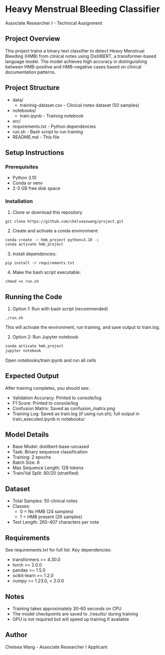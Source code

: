 # Heavy Menstrual Bleeding Classifier

Associate Researcher I - Technical Assignment

## Project Overview

This project trains a binary text classifier to detect Heavy Menstrual Bleeding (HMB) from clinical notes using DistilBERT, a transformer-based language model. The model achieves high accuracy in distinguishing between HMB-positive and HMB-negative cases based on clinical documentation patterns.

## Project Structure

* data/
    * traininig-dataset.csv - Clinical notes dataset (50 samples)
* notebooks/
    * train.ipynb - Training notebook
* src/
* requirements.txt - Python dependencies
* run.sh - Bash script to run training
* README.md - This file

## Setup Instructions

### Prerequisites

* Python 3.10
* Conda or venv
* 2-3 GB free disk space

### Installation

1. Clone or download this repository

```git clone https://github.com/chelseazwang/project.git```

2. Create and activate a conda environment:

```bash
conda create -n hmb_project python=3.10 -y
conda activate hmb_project
```

3. Install dependencies:

```pip install -r requirements.txt```

4. Make the bash script executable:

```chmod +x run.sh```

## Running the Code

1. Option 1: Run with bash script (recommended)

```./run.sh```

This will activate the environment, run training, and save output to train.log.

2. Option 2: Run Jupyter notebook

```bash
conda activate hmb_project
jupyter notebook
```
Open notebooks/train.ipynb and run all cells

## Expected Output

After training completes, you should see:

* Validation Accuracy: Printed to console/log
* F1 Score: Printed to console/log
* Confusion Matrix: Saved as confusion_matrix.png
* Training Log: Saved as train.log (if using run.sh); full output in train_executed.ipynb in notebooks/

## Model Details

* Base Model: distilbert-base-uncased
* Task: Binary sequence classification
* Training: 2 epochs
* Batch Size: 8
* Max Sequence Length: 128 tokens
* Train/Val Split: 80/20 (stratified)

## Dataset

* Total Samples: 50 clinical notes
* Classes:
    * 0 = No HMB (24 samples)
    * 1 = HMB present (26 samples)
* Text Length: 265-407 characters per note

## Requirements

See requirements.txt for full list. Key dependencies:

* transformers >= 4.30.0
* torch >= 2.0.0
* pandas >= 1.5.0
* scikit-learn >= 1.2.0
* numpy >= 1.23.0, < 2.0.0

## Notes
* Training takes approximately 30-60 seconds on CPU
* The model checkpoints are saved to ./results/ during training
* GPU is not required but will speed up training if available

## Author
Chelsea Wang - Associate Researcher I Applicant